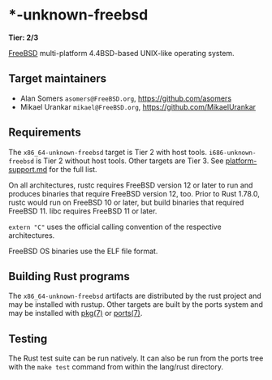 # \*-unknown-freebsd

**Tier: 2/3**

[FreeBSD] multi-platform 4.4BSD-based UNIX-like operating system.

[FreeBSD]: https://www.FreeBSD.org/

## Target maintainers

- Alan Somers `asomers@FreeBSD.org`, https://github.com/asomers
- Mikael Urankar `mikael@FreeBSD.org`, https://github.com/MikaelUrankar

## Requirements

The `x86_64-unknown-freebsd` target is Tier 2 with host tools.
`i686-unknown-freebsd` is Tier 2 without host tools.  Other targets are Tier 3.
See [platform-support.md](../platform-support.md) for the full list.

On all architectures, rustc requires FreeBSD version 12 or later to run and
produces binaries that require FreeBSD version 12, too.  Prior to Rust 1.78.0,
rustc would run on FreeBSD 10 or later, but build binaries that required
FreeBSD 11.  libc requires FreeBSD 11 or later.

`extern "C"` uses the official calling convention of the respective architectures.

FreeBSD OS binaries use the ELF file format.

## Building Rust programs

The `x86_64-unknown-freebsd` artifacts are distributed by the rust project and
may be installed with rustup.  Other targets are built by the ports system and
may be installed with [pkg(7)](https://man.freebsd.org/cgi/man.cgi?query=pkg)
or [ports(7)](https://man.freebsd.org/cgi/man.cgi?query=ports).

## Testing

The Rust test suite can be run natively. It can also be run from the ports tree
with the `make test` command from within the lang/rust directory.
